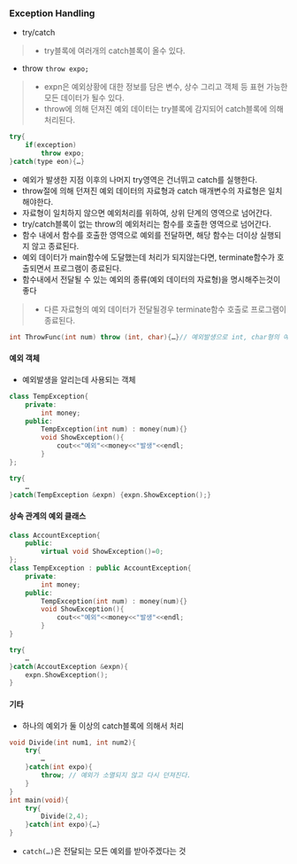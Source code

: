### Exception Handling
- try/catch
> - try블록에 여러개의 catch블록이 올수 있다.
 
- throw `throw expo;`
> - expn은 예외상황에 대한 정보를 담은 변수, 상수 그리고 객체 등 표현 가능한 모든 데이터가 될수 있다.
> - throw에 의해 던져진 예외 데이터는 try블록에 감지되어 catch블록에 의해 처리된다.
```cpp
try{
	if(exception)
		throw expo;
}catch(type eon){…}
```
- 예외가 발생한 지점 이후의 나머지 try영역은 건너뛰고 catch를 실행한다.
- throw절에 의해 던져진 예외 데이터의 자료형과 catch 매개변수의 자료형은 일치해야한다.
- 자료형이 일치하지 않으면 예외처리를 위하여, 상위 단계의 영역으로 넘어간다.
- try/catch블록이 없는 throw의 예외처리는 함수를 호출한 영역으로 넘어간다.
- 함수 내에서 함수를 호출한 영역으로 예외를 전달하면, 해당 함수는 더이상 실행되지 않고 종료된다.
- 예외 데이터가 main함수에 도달했는데 처리가 되지않는다면, terminate함수가 호출되면서 프로그램이 종료된다.
- 함수내에서 전달될 수 있는 예외의 종류(예외 데이터의 자료형)을 명시해주는것이 좋다
> - 다른 자료형의 예외 데이터가 전달될경우 terminate함수 호출로 프로그램이 종료된다.
```cpp
int ThrowFunc(int num) throw (int, char){…}// 예외발생으로 int, char형의 예외 데이터 전달될수 있다.
```

#### 예외 객체
- 예외발생을 알리는데 사용되는 객체
```cpp
class TempException{
	private:
		int money;
	public:
		TempException(int num) : money(num){}
		void ShowException(){ 
			cout<<"예외"<<money<<"발생"<<endl;
		} 
};

try{
	…
}catch(TempException &expn) {expn.ShowException();}
```

#### 상속 관계의 예외 클래스
```cpp
class AccountException{
	public:
		virtual void ShowException()=0;
};
class TempException : public AccountException{
	private:
		int money;
	public:
		TempException(int num) : money(num){}
		void ShowException(){ 
			cout<<"예외"<<money<<"발생"<<endl;
		} 
}

try{
	…
}catch(AccoutException &expn){
	expn.ShowException();
}
```

#### 기타
- 하나의 예외가 둘 이상의 catch블록에 의해서 처리
```cpp
void Divide(int num1, int num2){
	try{
		…
	}catch(int expo){
		throw; // 예외가 소멸되지 않고 다시 던져진다.
	}
}
int main(void){
	try{
		Divide(2,4);
	}catch(int expo){…}
}	
```
- `catch(…)`은 전달되는 모든 예외를 받아주겠다는 것
